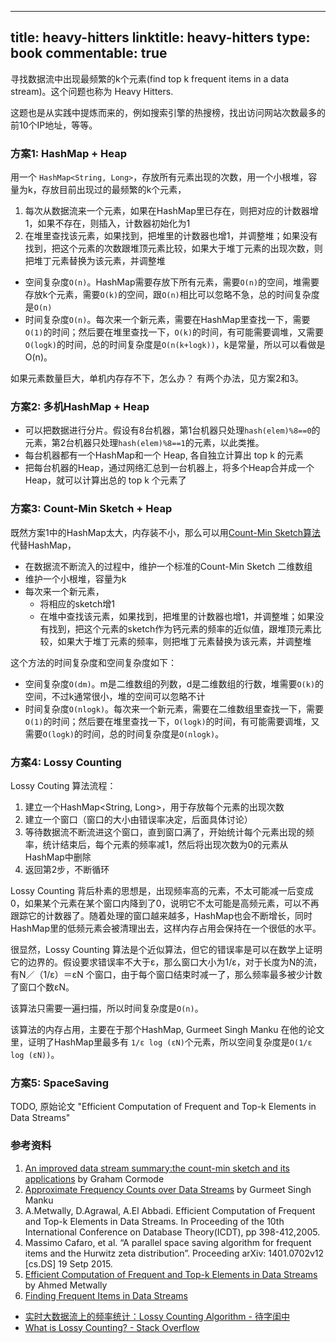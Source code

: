 
---
title: heavy-hitters
linktitle: heavy-hitters
type: book
commentable: true
---

寻找数据流中出现最频繁的k个元素(find top k frequent items in a data stream)。这个问题也称为 Heavy Hitters.

这题也是从实践中提炼而来的，例如搜索引擎的热搜榜，找出访问网站次数最多的前10个IP地址，等等。


### 方案1: HashMap + Heap

用一个 `HashMap<String, Long>`，存放所有元素出现的次数，用一个小根堆，容量为k，存放目前出现过的最频繁的k个元素，

1. 每次从数据流来一个元素，如果在HashMap里已存在，则把对应的计数器增1，如果不存在，则插入，计数器初始化为1
1. 在堆里查找该元素，如果找到，把堆里的计数器也增1，并调整堆；如果没有找到，把这个元素的次数跟堆顶元素比较，如果大于堆丁元素的出现次数，则把堆丁元素替换为该元素，并调整堆

* 空间复杂度`O(n)`。HashMap需要存放下所有元素，需要`O(n)`的空间，堆需要存放k个元素，需要`O(k)`的空间，跟`O(n)`相比可以忽略不急，总的时间复杂度是`O(n)`
* 时间复杂度`O(n)`。每次来一个新元素，需要在HashMap里查找一下，需要`O(1)`的时间；然后要在堆里查找一下，`O(k)`的时间，有可能需要调堆，又需要`O(logk)`的时间，总的时间复杂度是`O(n(k+logk))`，k是常量，所以可以看做是O(n)。

如果元素数量巨大，单机内存存不下，怎么办？ 有两个办法，见方案2和3。


### 方案2: 多机HashMap + Heap

* 可以把数据进行分片。假设有8台机器，第1台机器只处理`hash(elem)%8==0`的元素，第2台机器只处理`hash(elem)%8==1`的元素，以此类推。
* 每台机器都有一个HashMap和一个 Heap, 各自独立计算出 top k 的元素
* 把每台机器的Heap，通过网络汇总到一台机器上，将多个Heap合并成一个Heap，就可以计算出总的 top k 个元素了


### 方案3: Count-Min Sketch + Heap

既然方案1中的HashMap太大，内存装不小，那么可以用[Count-Min Sketch算法](frequency-estimation.md)代替HashMap，

* 在数据流不断流入的过程中，维护一个标准的Count-Min Sketch 二维数组
* 维护一个小根堆，容量为k
* 每次来一个新元素，
    * 将相应的sketch增1
    * 在堆中查找该元素，如果找到，把堆里的计数器也增1，并调整堆；如果没有找到，把这个元素的sketch作为钙元素的频率的近似值，跟堆顶元素比较，如果大于堆丁元素的频率，则把堆丁元素替换为该元素，并调整堆

这个方法的时间复杂度和空间复杂度如下：

* 空间复杂度`O(dm)`。m是二维数组的列数，d是二维数组的行数，堆需要`O(k)`的空间，不过k通常很小，堆的空间可以忽略不计
* 时间复杂度`O(nlogk)`。每次来一个新元素，需要在二维数组里查找一下，需要`O(1)`的时间；然后要在堆里查找一下，`O(logk)`的时间，有可能需要调堆，又需要`O(logk)`的时间，总的时间复杂度是`O(nlogk)`。


### 方案4: Lossy Counting

Lossy Couting 算法流程：

1. 建立一个HashMap<String, Long>，用于存放每个元素的出现次数
1. 建立一个窗口（窗口的大小由错误率决定，后面具体讨论）
1. 等待数据流不断流进这个窗口，直到窗口满了，开始统计每个元素出现的频率，统计结束后，每个元素的频率减1，然后将出现次数为0的元素从HashMap中删除
1. 返回第2步，不断循环

Lossy Counting 背后朴素的思想是，出现频率高的元素，不太可能减一后变成0，如果某个元素在某个窗口内降到了0，说明它不太可能是高频元素，可以不再跟踪它的计数器了。随着处理的窗口越来越多，HashMap也会不断增长，同时HashMap里的低频元素会被清理出去，这样内存占用会保持在一个很低的水平。

很显然，Lossy Counting 算法是个近似算法，但它的错误率是可以在数学上证明它的边界的。假设要求错误率不大于ε，那么窗口大小为1/ε，对于长度为N的流，有N／（1/ε）＝εN 个窗口，由于每个窗口结束时减一了，那么频率最多被少计数了窗口个数εN。

该算法只需要一遍扫描，所以时间复杂度是`O(n)`。

该算法的内存占用，主要在于那个HashMap, Gurmeet Singh Manku 在他的论文里，证明了HashMap里最多有 `1/ε log (εN)`个元素，所以空间复杂度是`O(1/ε log (εN))`。


### 方案5: SpaceSaving

TODO, 原始论文 "Efficient Computation of Frequent and Top-k Elements in Data Streams"


### 参考资料

1. [An improved data stream summary:the count-min sketch and its applications](http://vaffanculo.twiki.di.uniroma1.it/pub/Ing_algo/WebHome/p14_Cormode_JAl_05.pdf) by Graham Cormode
1. [Approximate Frequency Counts over Data Streams](http://delab.csd.auth.gr/courses/c_dm_pms/afc.pdf) by Gurmeet Singh Manku
1. A.Metwally, D.Agrawal, A.El Abbadi. Efficient Computation of Frequent and Top-k Elements in Data Streams. In Proceeding of the 10th International Conference on Database Theory(ICDT), pp 398-412,2005.
1. Massimo Cafaro, et al. “A parallel space saving algorithm for frequent items and the Hurwitz zeta distribution”. Proceeding arXiv: 1401.0702v12 [cs.DS] 19 Setp 2015.
1. [Efficient Computation of Frequent and Top-k Elements in Data Streams](http://www.cse.ust.hk/~raywong/comp5331/References/EfficientComputationOfFrequentAndTop-kElementsInDataStreams.pdf) by Ahmed Metwally
1. [Finding Frequent Items in Data Streams ](http://dmac.rutgers.edu/Workshops/WGUnifyingTheory/Slides/cormode.pdf)
* [实时大数据流上的频率统计：Lossy Counting Algorithm - 待字闺中](http://www.wdiandi.com/p/b3779f.shtml)
* [What is Lossy Counting? - Stack Overflow](http://stackoverflow.com/a/8033083/381712)

    
